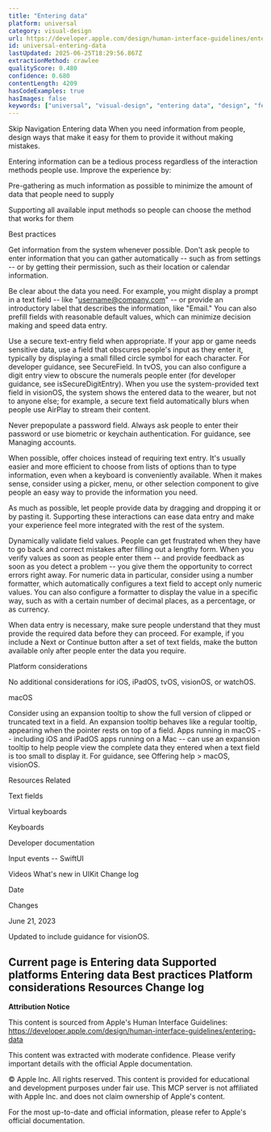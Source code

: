 ```yaml
---
title: "Entering data"
platform: universal
category: visual-design
url: https://developer.apple.com/design/human-interface-guidelines/entering-data
id: universal-entering-data
lastUpdated: 2025-06-25T18:29:56.867Z
extractionMethod: crawlee
qualityScore: 0.480
confidence: 0.680
contentLength: 4209
hasCodeExamples: true
hasImages: false
keywords: ["universal", "visual-design", "entering data", "design", "feedback", "input", "navigation", "selection", "system", "ios"]
---
```

Skip Navigation
Entering data
When you need information from people, design ways that make it easy for them to provide it without making mistakes.

Entering information can be a tedious process regardless of the interaction methods people use. Improve the experience by:

Pre-gathering as much information as possible to minimize the amount of data that people need to supply

Supporting all available input methods so people can choose the method that works for them

Best practices

Get information from the system whenever possible. Don't ask people to enter information that you can gather automatically -- such as from settings -- or by getting their permission, such as their location or calendar information.

Be clear about the data you need. For example, you might display a prompt in a text field -- like "username@company.com" -- or provide an introductory label that describes the information, like "Email." You can also prefill fields with reasonable default values, which can minimize decision making and speed data entry.

Use a secure text-entry field when appropriate. If your app or game needs sensitive data, use a field that obscures people's input as they enter it, typically by displaying a small filled circle symbol for each character. For developer guidance, see SecureField. In tvOS, you can also configure a digit entry view to obscure the numerals people enter (for developer guidance, see isSecureDigitEntry). When you use the system-provided text field in visionOS, the system shows the entered data to the wearer, but not to anyone else; for example, a secure text field automatically blurs when people use AirPlay to stream their content.

Never prepopulate a password field. Always ask people to enter their password or use biometric or keychain authentication. For guidance, see Managing accounts.

When possible, offer choices instead of requiring text entry. It's usually easier and more efficient to choose from lists of options than to type information, even when a keyboard is conveniently available. When it makes sense, consider using a picker, menu, or other selection component to give people an easy way to provide the information you need.

As much as possible, let people provide data by dragging and dropping it or by pasting it. Supporting these interactions can ease data entry and make your experience feel more integrated with the rest of the system.

Dynamically validate field values. People can get frustrated when they have to go back and correct mistakes after filling out a lengthy form. When you verify values as soon as people enter them -- and provide feedback as soon as you detect a problem -- you give them the opportunity to correct errors right away. For numeric data in particular, consider using a number formatter, which automatically configures a text field to accept only numeric values. You can also configure a formatter to display the value in a specific way, such as with a certain number of decimal places, as a percentage, or as currency.

When data entry is necessary, make sure people understand that they must provide the required data before they can proceed. For example, if you include a Next or Continue button after a set of text fields, make the button available only after people enter the data you require.

Platform considerations

No additional considerations for iOS, iPadOS, tvOS, visionOS, or watchOS.

macOS

Consider using an expansion tooltip to show the full version of clipped or truncated text in a field. An expansion tooltip behaves like a regular tooltip, appearing when the pointer rests on top of a field. Apps running in macOS -- including iOS and iPadOS apps running on a Mac -- can use an expansion tooltip to help people view the complete data they entered when a text field is too small to display it. For guidance, see Offering help > macOS, visionOS.

Resources
Related

Text fields

Virtual keyboards

Keyboards

Developer documentation

Input events -- SwiftUI

Videos
What's new in UIKit
Change log

Date

Changes

June 21, 2023

Updated to include guidance for visionOS.

Current page is Entering data
Supported platforms
Entering data
Best practices
Platform considerations
Resources
Change log
---

**Attribution Notice**

This content is sourced from Apple's Human Interface Guidelines: https://developer.apple.com/design/human-interface-guidelines/entering-data

This content was extracted with moderate confidence. Please verify important details with the official Apple documentation.

© Apple Inc. All rights reserved. This content is provided for educational and development purposes under fair use. This MCP server is not affiliated with Apple Inc. and does not claim ownership of Apple's content.

For the most up-to-date and official information, please refer to Apple's official documentation.
